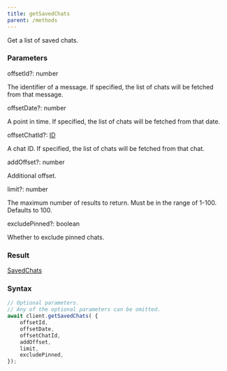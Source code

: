 ```yaml
---
title: getSavedChats
parent: /methods
---
```


Get a list of saved chats.<span class="select-none">  </span>

### Parameters 

<div class="flex flex-col gap-3"><div class="flex flex-col gap-3"><div><div class="flex gap-2"><div class="font-mono p" id="p_offsetId" data-anchor><span class="font-bold">offsetId</span><span class="opacity-50"><span title="Optional" class="cursor-help">?</span>:</span> <span>number</span></div></div><div class="pl-3"><div class="no-margin">

The identifier of a message. If specified, the list of chats will be fetched from that message.

</div></div></div><div><div class="flex gap-2"><div class="font-mono p" id="p_offsetDate" data-anchor><span class="font-bold">offsetDate</span><span class="opacity-50"><span title="Optional" class="cursor-help">?</span>:</span> <span>number</span></div></div><div class="pl-3"><div class="no-margin">

A point in time. If specified, the list of chats will be fetched from that date.

</div></div></div><div><div class="flex gap-2"><div class="font-mono p" id="p_offsetChatId" data-anchor><span class="font-bold">offsetChatId</span><span class="opacity-50"><span title="Optional" class="cursor-help">?</span>:</span> <a href="/gh/types/id"  >ID</a></div></div><div class="pl-3"><div class="no-margin">

A chat ID. If specified, the list of chats will be fetched from that chat.

</div></div></div><div><div class="flex gap-2"><div class="font-mono p" id="p_addOffset" data-anchor><span class="font-bold">addOffset</span><span class="opacity-50"><span title="Optional" class="cursor-help">?</span>:</span> <span>number</span></div></div><div class="pl-3"><div class="no-margin">

Additional offset.

</div></div></div><div><div class="flex gap-2"><div class="font-mono p" id="p_limit" data-anchor><span class="font-bold">limit</span><span class="opacity-50"><span title="Optional" class="cursor-help">?</span>:</span> <span>number</span></div></div><div class="pl-3"><div class="no-margin">

The maximum number of results to return. Must be in the range of 1-100. Defaults to 100.

</div></div></div><div><div class="flex gap-2"><div class="font-mono p" id="p_excludePinned" data-anchor><span class="font-bold">excludePinned</span><span class="opacity-50"><span title="Optional" class="cursor-help">?</span>:</span> <span>boolean</span></div></div><div class="pl-3"><div class="no-margin">

Whether to exclude pinned chats.

</div></div></div></div></div>

### Result 

<div class="font-mono"><a href="/gh/types/savedchats"  >SavedChats</a></div>

### Syntax

```ts
// Optional parameters.
// Any of the optional parameters can be omitted.
await client.getSavedChats( {
    offsetId,
    offsetDate,
    offsetChatId,
    addOffset,
    limit,
    excludePinned,
});
```



